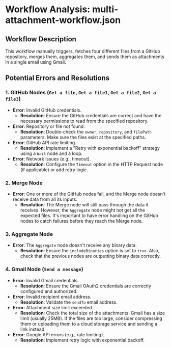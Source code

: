 # Workflow Analysis: multi-attachment-workflow.json

## Workflow Description

This workflow manually triggers, fetches four different files from a GitHub repository, merges them, aggregates them, and sends them as attachments in a single email using Gmail.

## Potential Errors and Resolutions

### 1. GitHub Nodes (`Get a file`, `Get a file1`, `Get a file2`, `Get a file3`)

*   **Error**: Invalid GitHub credentials.
    *   **Resolution**: Ensure the GitHub credentials are correct and have the necessary permissions to read from the specified repository.
*   **Error**: Repository or file not found.
    *   **Resolution**: Double-check the `owner`, `repository`, and `filePath` parameters. Make sure the files exist at the specified paths.
*   **Error**: GitHub API rate limiting.
    *   **Resolution**: Implement a "Retry with exponential backoff" strategy using a `Wait` node and a loop.
*   **Error**: Network issues (e.g., timeout).
    *   **Resolution**: Configure the `Timeout` option in the HTTP Request node (if applicable) or add retry logic.

### 2. Merge Node

*   **Error**: One or more of the GitHub nodes fail, and the Merge node doesn't receive data from all its inputs.
    *   **Resolution**: The Merge node will still pass through the data it receives. However, the `Aggregate` node might not get all the expected files. It's important to have error handling on the GitHub nodes to catch failures before they reach the Merge node.

### 3. Aggregate Node

*   **Error**: The `Aggregate` node doesn't receive any binary data.
    *   **Resolution**: Ensure the `includeBinaries` option is set to `true`. Also, check that the previous nodes are outputting binary data correctly.

### 4. Gmail Node (`Send a message`)

*   **Error**: Invalid Gmail credentials.
    *   **Resolution**: Ensure the Gmail OAuth2 credentials are correctly configured and authorized.
*   **Error**: Invalid recipient email address.
    *   **Resolution**: Validate the `sendTo` email address.
*   **Error**: Attachment size limit exceeded.
    *   **Resolution**: Check the total size of the attachments. Gmail has a size limit (usually 25MB). If the files are too large, consider compressing them or uploading them to a cloud storage service and sending a link instead.
*   **Error**: Google API errors (e.g., rate limiting).
    *   **Resolution**: Implement retry logic with exponential backoff.
